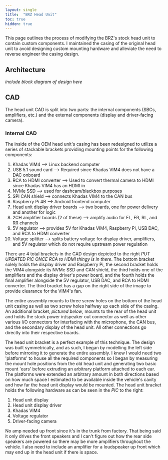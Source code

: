 ```yaml
---
layout: single
title:  "BRZ Head Unit"
toc: true
hidden: true
---
```


This page outlines the process of modifying the BRZ's stock head unit to contain custom components. I maintained the casing of the original head unit to avoid designing custom mounting hardware and alleviate the need to reverse engineer the casing design.

## Architecture

*include block diagram of design here*

## CAD

The head unit CAD is split into two parts: the internal components (SBCs, amplifiers, etc.) and the external components (display and driver-facing camera). 

### Internal CAD

The inside of the OEM head unit's casing has been redesigned to utilize a series of stackable brackets providing mounting points for the following components:

1. Khadas VIM4 --> Linux backend computer
2. USB 5.1 sound card --> Required since Khadas VIM4 does not have a DAC onboard
3. RCA to HDMI converter --> Used to convert thermal camera to HDMI since Khadas VIM4 has an HDMI in
4. NVMe SSD --> used for dashcam/blackbox purposes
5. SPI CAN shield --> connects Khadas VIM4 to the CAN bus
6. Raspberry Pi 4B --> Android frontend computer
7. Head unit display driver boards --> two boards, one for power delivery and another for logic
8. 2CH amplifier boards (2 of these) --> amplify audio for FL, FR, RL, and RR channels
9. 5V regulator --> provides 5V for Khadas VIM4, Raspberry Pi, USB DAC, and RCA to HDMI converter
10. Voltage splitter --> splits battery voltage for display driver, amplifiers, and 5V regulator which do not require upstream power regulation

There are 4 total brackets in the CAD design depicted to the right *PUT UPDATED PIC ONCE RCA to HDMI thingy is in there*. The bottom bracket solely holds the display driver and Raspberry Pi, the second bracket holds the VIM4 alongside its NVMe SSD and CAN shield, the third holds one of the amplifiers and the display driver's power board, and the fourth holds the final amplifier alongside the 5V regulator, USB DAC, and RCA to HDMI converter. The third bracket has a gap on the right side of the image to provide clearance for the VIM4's fan.

The entire assembly mounts to three screw holes on the bottom of the head unit casing as well as two screw holes halfway up each side of the casing. An additional bracket, *pictured below*, mounts to the rear of the head unit and holds the stock power in/speaker out connector as well as other various I/O connectors for interfacing with the microphone, the CAN bus, and the secondary display of the head unit. All other connections go directly into their respective boards. 



The head unit bracket is a perfect example of this technique. The design was built symmetrically, and as such, I began by modelling the left side before mirroring it to generate the entire assembly. I knew I would need two 'platforms' to house all the required components so I began by measuring the mount hole positions from the old head unit and generating two basic mount 'ears' before extruding an arbitrary platform attached to each ear. The platforms were extended an arbitrary amount in both directions based on how much space I estimated to be available inside the vehicle's cavity and how far the head unit display would be mounted. The head unit bracket holds the following hardware as can be seen in the *PIC* to the right:

1. Head unit display
2. Head unit display driver
3. Khadas VIM4
4. Voltage regulator
6. Driver-facing camera

No amp needed up front since it's in the trunk from factory. That being said it only drives the front speakers and I can't figure out how the rear side speakers are powered so there may be more amplifiers throughout the vehicle. I also need to include an amplifier for a loudspeaker up front which may end up in the head unit if there is space.